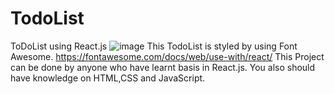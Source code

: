 # TodoList
ToDoList using React.js
![image](https://github.com/Mohitkumar1011/TodoList/assets/95897836/60468499-ba3f-4f82-a2b7-331b81dec64f)
This TodoList is styled by using Font Awesome.
https://fontawesome.com/docs/web/use-with/react/
This Project can be done by anyone who have learnt basis in React.js.
You also should have knowledge on HTML,CSS and JavaScript.
